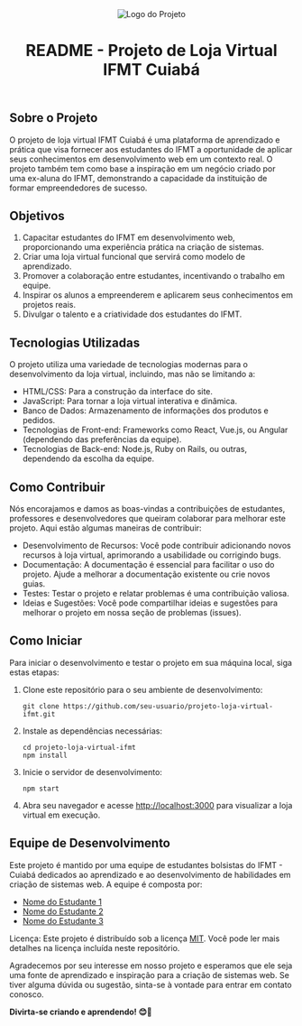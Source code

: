 <!DOCTYPE html>
<html lang="pt-br">
<head>
    <meta charset="UTF-8">
    <meta name="viewport" content="width=device-width, initial-scale=1.0">
    <title>README - Projeto de Loja Virtual IFMT Cuiabá</title>
    <link rel="stylesheet" href="styles.css"> <!-- Lembre-se de incluir o arquivo CSS correspondente -->
</head>
<body>
    <header>
        <img src="link_para_o_logo.png" alt="Logo do Projeto">
        <h1>README - Projeto de Loja Virtual IFMT Cuiabá</h1>
    </header>
    <section>
        <h2>Sobre o Projeto</h2>
        <p>O projeto de loja virtual IFMT Cuiabá é uma plataforma de aprendizado e prática que visa fornecer aos estudantes do IFMT a oportunidade de aplicar seus conhecimentos em desenvolvimento web em um contexto real. O projeto também tem como base a inspiração em um negócio criado por uma ex-aluna do IFMT, demonstrando a capacidade da instituição de formar empreendedores de sucesso.</p>
    </section>
    <section>
        <h2>Objetivos</h2>
        <ol>
            <li>Capacitar estudantes do IFMT em desenvolvimento web, proporcionando uma experiência prática na criação de sistemas.</li>
            <li>Criar uma loja virtual funcional que servirá como modelo de aprendizado.</li>
            <li>Promover a colaboração entre estudantes, incentivando o trabalho em equipe.</li>
            <li>Inspirar os alunos a empreenderem e aplicarem seus conhecimentos em projetos reais.</li>
            <li>Divulgar o talento e a criatividade dos estudantes do IFMT.</li>
        </ol>
    </section>
    <section>
        <h2>Tecnologias Utilizadas</h2>
        <p>O projeto utiliza uma variedade de tecnologias modernas para o desenvolvimento da loja virtual, incluindo, mas não se limitando a:</p>
        <ul>
            <li>HTML/CSS: Para a construção da interface do site.</li>
            <li>JavaScript: Para tornar a loja virtual interativa e dinâmica.</li>
            <li>Banco de Dados: Armazenamento de informações dos produtos e pedidos.</li>
            <li>Tecnologias de Front-end: Frameworks como React, Vue.js, ou Angular (dependendo das preferências da equipe).</li>
            <li>Tecnologias de Back-end: Node.js, Ruby on Rails, ou outras, dependendo da escolha da equipe.</li>
        </ul>
    </section>
    <section>
        <h2>Como Contribuir</h2>
        <p>Nós encorajamos e damos as boas-vindas a contribuições de estudantes, professores e desenvolvedores que queiram colaborar para melhorar este projeto. Aqui estão algumas maneiras de contribuir:</p>
        <ul>
            <li>Desenvolvimento de Recursos: Você pode contribuir adicionando novos recursos à loja virtual, aprimorando a usabilidade ou corrigindo bugs.</li>
            <li>Documentação: A documentação é essencial para facilitar o uso do projeto. Ajude a melhorar a documentação existente ou crie novos guias.</li>
            <li>Testes: Testar o projeto e relatar problemas é uma contribuição valiosa.</li>
            <li>Ideias e Sugestões: Você pode compartilhar ideias e sugestões para melhorar o projeto em nossa seção de problemas (issues).</li>
        </ul>
    </section>
    <section>
        <h2>Como Iniciar</h2>
        <p>Para iniciar o desenvolvimento e testar o projeto em sua máquina local, siga estas etapas:</p>
        <ol>
            <li>Clone este repositório para o seu ambiente de desenvolvimento:</li>
            <pre><code>git clone https://github.com/seu-usuario/projeto-loja-virtual-ifmt.git</code></pre>
            <li>Instale as dependências necessárias:</li>
            <pre><code>cd projeto-loja-virtual-ifmt
npm install</code></pre>
            <li>Inicie o servidor de desenvolvimento:</li>
            <pre><code>npm start</code></pre>
            <li>Abra seu navegador e acesse <a href="http://localhost:3000">http://localhost:3000</a> para visualizar a loja virtual em execução.</li>
        </ol>
    </section>
    <section>
        <h2>Equipe de Desenvolvimento</h2>
        <p>Este projeto é mantido por uma equipe de estudantes bolsistas do IFMT - Cuiabá dedicados ao aprendizado e ao desenvolvimento de habilidades em criação de sistemas web. A equipe é composta por:</p>
        <ul>
            <li><a href="https://github.com/estudante1">Nome do Estudante 1</a></li>
            <li><a href="https://github.com/estudante2">Nome do Estudante 2</a></li>
            <li><a href="https://github.com/estudante3">Nome do Estudante 3</a></li>
        </ul>
    </section>
    <footer>
        <p>Licença: Este projeto é distribuído sob a licença <a href="LICENSE">MIT</a>. Você pode ler mais detalhes na licença incluída neste repositório.</p>
        <p>Agradecemos por seu interesse em nosso projeto e esperamos que ele seja uma fonte de aprendizado e inspiração para a criação de sistemas web. Se tiver alguma dúvida ou sugestão, sinta-se à vontade para entrar em contato conosco.</p>
        <p><strong>Divirta-se criando e aprendendo! 😊🚀</strong></p>
    </footer>
</body>
</html>
